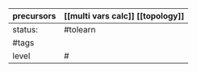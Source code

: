 | precursors | [[multi vars calc]] [[topology]] |
| ---------- | -------------------------------- |
| status:    | #tolearn                         |
| #tags      |                                  |
| level      | #                                |

